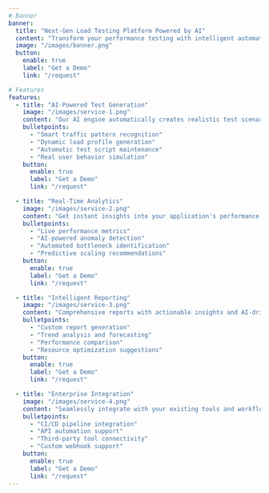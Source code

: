 ```yaml
---
# Banner
banner:
  title: "Next-Gen Load Testing Platform Powered by AI"
  content: "Transform your performance testing with intelligent automation, real-time analytics, and predictive insights. Get actionable results faster."
  image: "/images/banner.png"
  button:
    enable: true
    label: "Get a Demo"
    link: "/request"

# Features
features:
  - title: "AI-Powered Test Generation"
    image: "/images/service-1.png"
    content: "Our AI engine automatically creates realistic test scenarios based on your actual user patterns and application behavior."
    bulletpoints:
      - "Smart traffic pattern recognition"
      - "Dynamic load profile generation"
      - "Automatic test script maintenance"
      - "Real user behavior simulation"
    button:
      enable: true
      label: "Get a Demo"
      link: "/request"

  - title: "Real-Time Analytics"
    image: "/images/service-2.png"
    content: "Get instant insights into your application's performance with our advanced analytics dashboard."
    bulletpoints:
      - "Live performance metrics"
      - "AI-powered anomaly detection"
      - "Automated bottleneck identification"
      - "Predictive scaling recommendations"
    button:
      enable: true
      label: "Get a Demo"
      link: "/request"

  - title: "Intelligent Reporting"
    image: "/images/service-3.png"
    content: "Comprehensive reports with actionable insights and AI-driven recommendations for optimization."
    bulletpoints:
      - "Custom report generation"
      - "Trend analysis and forecasting"
      - "Performance comparison"
      - "Resource optimization suggestions"
    button:
      enable: true
      label: "Get a Demo"
      link: "/request"

  - title: "Enterprise Integration"
    image: "/images/service-4.png"
    content: "Seamlessly integrate with your existing tools and workflows for maximum efficiency."
    bulletpoints:
      - "CI/CD pipeline integration"
      - "API automation support"
      - "Third-party tool connectivity"
      - "Custom webhook support"
    button:
      enable: true
      label: "Get a Demo"
      link: "/request"
---
```

